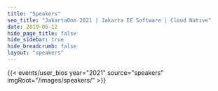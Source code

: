 ```yaml
---
title: "Speakers"
seo_title: "JakartaOne 2021 | Jakarta EE Software | Cloud Native"
date: 2019-06-12
hide_page_title: false
hide_sidebar: true
hide_breadcrumb: false
layout: "speakers"
---
```


{{< events/user_bios year="2021" source="speakers" imgRoot="/images/speakers/" >}}

